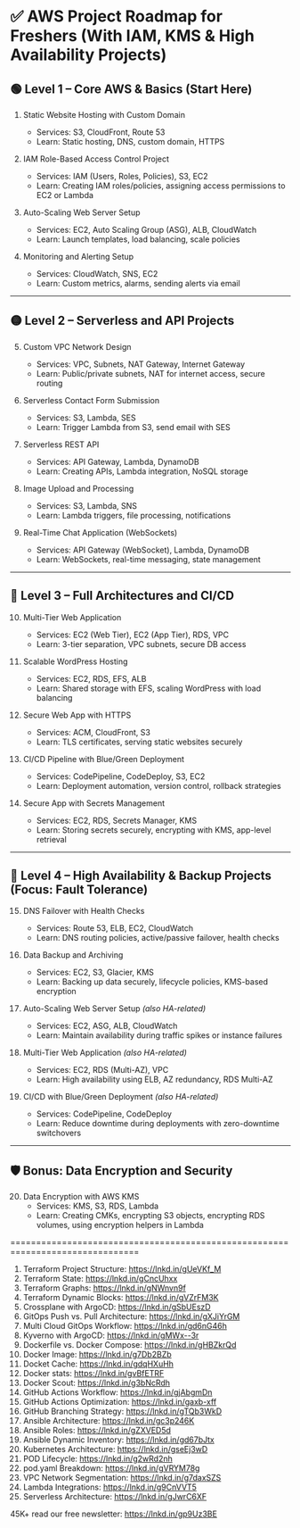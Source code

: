 # ✅ AWS Project Roadmap for Freshers (With IAM, KMS & High Availability Projects)

## 🟢 Level 1 – Core AWS & Basics (Start Here)

1. Static Website Hosting with Custom Domain  
   - Services: S3, CloudFront, Route 53  
   - Learn: Static hosting, DNS, custom domain, HTTPS  

2. IAM Role-Based Access Control Project  
   - Services: IAM (Users, Roles, Policies), S3, EC2  
   - Learn: Creating IAM roles/policies, assigning access permissions to EC2 or Lambda  

3. Auto-Scaling Web Server Setup  
   - Services: EC2, Auto Scaling Group (ASG), ALB, CloudWatch  
   - Learn: Launch templates, load balancing, scale policies  

4. Monitoring and Alerting Setup  
   - Services: CloudWatch, SNS, EC2  
   - Learn: Custom metrics, alarms, sending alerts via email  

---

## 🟡 Level 2 – Serverless and API Projects

5. Custom VPC Network Design  
   - Services: VPC, Subnets, NAT Gateway, Internet Gateway  
   - Learn: Public/private subnets, NAT for internet access, secure routing  

6. Serverless Contact Form Submission  
   - Services: S3, Lambda, SES  
   - Learn: Trigger Lambda from S3, send email with SES  

7. Serverless REST API  
   - Services: API Gateway, Lambda, DynamoDB  
   - Learn: Creating APIs, Lambda integration, NoSQL storage  

8. Image Upload and Processing  
   - Services: S3, Lambda, SNS  
   - Learn: Lambda triggers, file processing, notifications  

9. Real-Time Chat Application (WebSockets)  
   - Services: API Gateway (WebSocket), Lambda, DynamoDB  
   - Learn: WebSockets, real-time messaging, state management  

---

## 🔵 Level 3 – Full Architectures and CI/CD

10. Multi-Tier Web Application  
    - Services: EC2 (Web Tier), EC2 (App Tier), RDS, VPC  
    - Learn: 3-tier separation, VPC subnets, secure DB access  

11. Scalable WordPress Hosting  
    - Services: EC2, RDS, EFS, ALB  
    - Learn: Shared storage with EFS, scaling WordPress with load balancing  

12. Secure Web App with HTTPS  
    - Services: ACM, CloudFront, S3  
    - Learn: TLS certificates, serving static websites securely  

13. CI/CD Pipeline with Blue/Green Deployment  
    - Services: CodePipeline, CodeDeploy, S3, EC2  
    - Learn: Deployment automation, version control, rollback strategies  

14. Secure App with Secrets Management  
    - Services: EC2, RDS, Secrets Manager, KMS  
    - Learn: Storing secrets securely, encrypting with KMS, app-level retrieval  

---

## 🔴 Level 4 – High Availability & Backup Projects (Focus: Fault Tolerance)

15. DNS Failover with Health Checks  
    - Services: Route 53, ELB, EC2, CloudWatch  
    - Learn: DNS routing policies, active/passive failover, health checks  

16. Data Backup and Archiving  
    - Services: EC2, S3, Glacier, KMS  
    - Learn: Backing up data securely, lifecycle policies, KMS-based encryption  

17. Auto-Scaling Web Server Setup *(also HA-related)*  
    - Services: EC2, ASG, ALB, CloudWatch  
    - Learn: Maintain availability during traffic spikes or instance failures  

18. Multi-Tier Web Application *(also HA-related)*  
    - Services: EC2, RDS (Multi-AZ), VPC  
    - Learn: High availability using ELB, AZ redundancy, RDS Multi-AZ  

19. CI/CD with Blue/Green Deployment *(also HA-related)*  
    - Services: CodePipeline, CodeDeploy  
    - Learn: Reduce downtime during deployments with zero-downtime switchovers  

---

## 🛡️ Bonus: Data Encryption and Security

20. Data Encryption with AWS KMS  
    - Services: KMS, S3, RDS, Lambda  
    - Learn: Creating CMKs, encrypting S3 objects, encrypting RDS volumes, using encryption helpers in Lambda


===============================================================================
1) Terraform Project Structure: https://lnkd.in/gUeVKf_M
2) Terraform State: https://lnkd.in/gCncUhxx
3) Terraform Graphs: https://lnkd.in/gNWnvn9f
4) Terraform Dynamic Blocks: https://lnkd.in/gVZrFM3K
5) Crossplane with ArgoCD: https://lnkd.in/gSbUEszD
6) GitOps Push vs. Pull Architecture: https://lnkd.in/gXJiYrGM
7) Multi Cloud GitOps Workflow: https://lnkd.in/gd6nG46h
8) Kyverno with ArgoCD: https://lnkd.in/gMWx--3r
9) Dockerfile vs. Docker Compose: https://lnkd.in/gHBZkrQd
10) Docker Image: https://lnkd.in/g7Db2BZb
11) Docket Cache: https://lnkd.in/gdqHXuHh
12) Docker stats: https://lnkd.in/gvBfETRF
13) Docker Scout: https://lnkd.in/g3bNcRdh
14) GitHub Actions Workflow: https://lnkd.in/gjAbgmDn
15) GitHub Actions Optimization: https://lnkd.in/gaxb-xff
16) GitHub Branching Strategy: https://lnkd.in/gTQb3WkD
17) Ansible Architecture: https://lnkd.in/gc3p246K
18) Ansible Roles: https://lnkd.in/gZXVED5d
19) Ansible Dynamic Inventory: https://lnkd.in/gd67bJtx
20) Kubernetes Architecture: https://lnkd.in/gseEj3wD
21) POD Lifecycle: https://lnkd.in/g2wRd2nh
22) pod.yaml Breakdown: https://lnkd.in/gVRYM78g
23) VPC Network Segmentation: https://lnkd.in/g7daxSZS
24) Lambda Integrations: https://lnkd.in/g9CnVVT5
25) Serverless Architecture: https://lnkd.in/gJwrC6XF

45K+ read our free newsletter: https://lnkd.in/gp9Uz3BE

